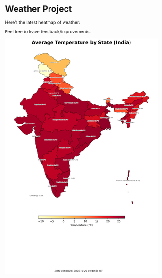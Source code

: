 # Weather Project

Here’s the latest heatmap of weather:

Feel free to leave feedback/improvements.

![India Heatmap](docs/assets/india_heatmap.png?v=F53EB9)
